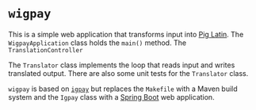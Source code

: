 # `wigpay`

This is a simple web application that transforms input into [Pig Latin][1].  The
`WigpayApplication` class holds the `main()` method.  The `TranslationController`

The `Translator`
class implements the loop that reads input and writes translated output. There
are also some unit tests for the `Translator` class.

[1]: https://en.wikipedia.org/wiki/Pig_Latin

`wigpay` is based on [`igpay`](../igpay) but replaces the `Makefile` with a
Maven build system and the `Igpay` class with a [Spring Boot][2] web
application.

[2]: https://spring.io/projects/spring-boot/
